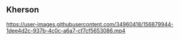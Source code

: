 
## Kherson

https://user-images.githubusercontent.com/34960418/156879944-1dee4d2c-937b-4c0c-a6a7-cf7cf5653086.mp4

